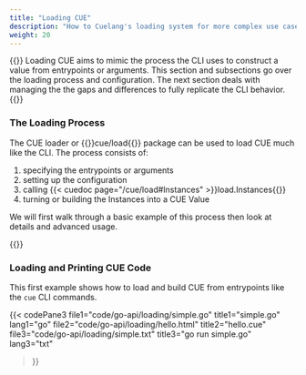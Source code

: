 ```yaml
---
title: "Loading CUE"
description: "How to Cuelang's loading system for more complex use cases."
weight: 20
---
```


{{<lead>}}
Loading CUE aims to mimic the process the CLI
uses to construct a value from entrypoints or arguments.
This section and subsections go over the loading process and configuration.
The next section deals with managing the the gaps and differences
to fully replicate the CLI behavior.
{{</lead>}}


### The Loading Process

The CUE loader or
{{<cuedoc page="cue/load">}}cue/load{{</cuedoc>}} package
can be used to load CUE much like the CLI.
The process consists of:

1. specifying the entrypoints or arguments
2. setting up the configuration
3. calling {{< cuedoc page="/cue/load#Instances" >}}load.Instances{{</cuedoc>}}
4. turning or building the Instances into a CUE Value

We will first walk through a basic example of this process
then look at details and advanced usage.

{{<childpages>}}

### Loading and Printing CUE Code

This first example shows how to load and build CUE from entrypoints like the `cue` CLI commands.

{{< codePane3
	file1="code/go-api/loading/simple.go"  title1="simple.go" lang1="go" 
	file2="code/go-api/loading/hello.html" title2="hello.cue"
	file3="code/go-api/loading/simple.txt" title3="go run simple.go" lang3="txt" 
>}}


